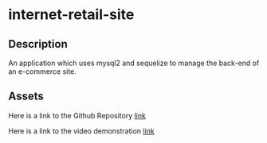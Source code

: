 # internet-retail-site

## Description
An application which uses mysql2 and sequelize to manage the back-end of an e-commerce site.

## Assets
Here is a link to the Github Repository [link](https://github.com/jgerona/internet-retail-site)

Here is a link to the video demonstration [link](https://drive.google.com/file/d/1n8w1LF61H4kSU5zyXCofOG5HmkBSg6Ct/view)